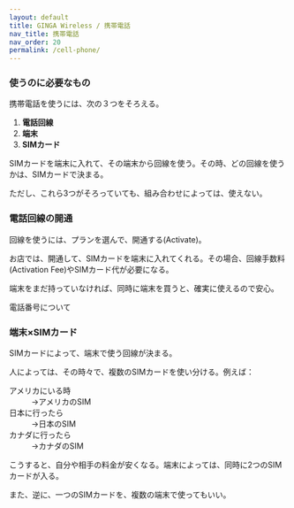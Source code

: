```yaml
---
layout: default
title: GINGA Wireless / 携帯電話
nav_title: 携帯電話
nav_order: 20
permalink: /cell-phone/
---
```

<main>
  <div class="container">
    <div class="row">
      <article class="col-md-4">
        <div class="panel panel-default">
          <div class="panel-heading">
            <h3 class="panel-title">使うのに必要なもの</h3>
          </div>
          <div class="panel-body">
            <p>携帯電話を使うには、次の３つをそろえる。</p>
            <ol>
              <li><strong>電話回線</strong></li>
              <li><strong>端末</strong></li>
              <li><strong>SIMカード</strong></li>
            </ol>
            <p>SIMカードを端末に入れて、その端末から回線を使う。その時、どの回線を使うかは、SIMカードで決まる。</p>
            <p>ただし、これら3つがそろっていても、組み合わせによっては、使えない。</p>
          </div>
        </div>
      </article>
      <article class="col-md-4">
        <div class="panel panel-default">
          <div class="panel-heading">
            <h3 class="panel-title">電話回線の開通</h3>
          </div>
          <div class="panel-body">
            <p>回線を使うには、プランを選んで、開通する(Activate)。</p>
            <p>お店では、開通して、SIMカードを端末に入れてくれる。その場合、回線手数料(Activation Fee)やSIMカード代が必要になる。</p>
            <p>端末をまだ持っていなければ、同時に端末を買うと、確実に使えるので安心。</p>
            <p>電話番号について</p>
          </div>
        </div>
      </article>
      <article class="col-md-4">
        <div class="panel panel-default">
          <div class="panel-heading">
            <h3 class="panel-title">端末×SIMカード</h3>
          </div>
          <div class="panel-body">
            <p>SIMカードによって、端末で使う回線が決まる。</p>
            <p>人によっては、その時々で、複数のSIMカードを使い分ける。例えば：</p>
            <dl class="dl-horizontal">
            <dt>アメリカにいる時</dt><dd>→アメリカのSIM</dd>
            <dt>日本に行ったら</dt><dd>→日本のSIM</dd>
            <dt>カナダに行ったら</dt><dd>→カナダのSIM</dd>
            </dl>
            <p>こうすると、自分や相手の料金が安くなる。端末によっては、同時に2つのSIMカードが入る。</p>
            <p>また、逆に、一つのSIMカードを、複数の端末で使ってもいい。</p>
          </div>
        </div>
      </article>
    </div>
  </div>
</main>
